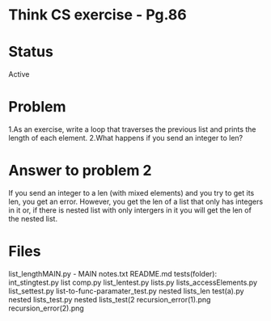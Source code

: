 # Think CS exercise - Pg.86

# Status
Active

# Problem
1.As an exercise, write a loop that traverses the previous list and prints the length of each element. 2.What happens if you send an integer to len?

# Answer to problem 2
If you send an integer to a len (with mixed elements) and you try to get its len, you get an error. However, you get the len of a list that only has integers in it or, if there is nested list with only intergers in it you will get the len of the nested list.

# Files
list_lengthMAIN.py - MAIN
notes.txt
README.md
tests(folder):
	int_stingtest.py
	list comp.py
	list_lentest.py
	lists.py
	lists_accessElements.py
	list_settest.py
	list-to-func-paramater_test.py
	nested lists_len test(a).py
	nested lists_test.py
	nested lists_test(2
	recursion_error(1).png
	recursion_error(2).png